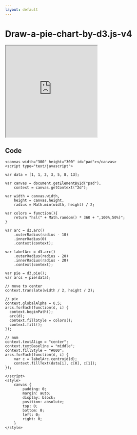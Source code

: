 ```yaml
---
layout: default
---
```


# Draw-a-pie-chart-by-d3.js-v4


<iframe src="https://kyshel.github.io/GistLive/raw/?id=8cb1aaffc6b7111a9dcf00785e9eb175" scrolling="no" style="height: 300px;width:300px"></iframe>

## Code
    <canvas width="300" height="300" id="pad"></canvas>
    <script type="text/javascript">

    var data = [1, 1, 2, 3, 5, 8, 13];

    var canvas = document.getElementById("pad"),
        context = canvas.getContext("2d");

    var width = canvas.width,
        height = canvas.height,
        radius = Math.min(width, height) / 2;

    var colors = function(){
        return "hsl(" + Math.random() * 360 + ",100%,50%)";
    } 

    var arc = d3.arc()
        .outerRadius(radius - 10)
        .innerRadius(0)
        .context(context);

    var labelArc = d3.arc()
        .outerRadius(radius - 20)
        .innerRadius(radius - 20)
        .context(context);

    var pie = d3.pie();
    var arcs = pie(data);

    // move to center
    context.translate(width / 2, height / 2);

    // pie
    context.globalAlpha = 0.5;
    arcs.forEach(function(d, i) {
      context.beginPath();
      arc(d);
      context.fillStyle = colors();
      context.fill();
    });

    // num
    context.textAlign = "center";
    context.textBaseline = "middle";
    context.fillStyle = "#000";
    arcs.forEach(function(d, i) {
        var c = labelArc.centroid(d);
        context.fillText(data[i], c[0], c[1]);
    });

    </script>
    <style>
        canvas {
            padding: 0;
            margin: auto;
            display: block;
            position: absolute;
            top: 0;
            bottom: 0;
            left: 0;
            right: 0;
        }
    </style>


